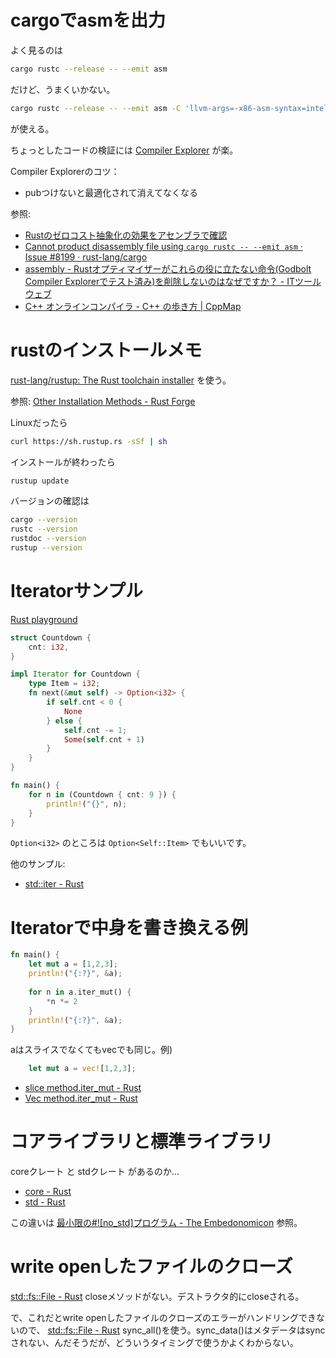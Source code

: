 
# cargoでasmを出力

よく見るのは
```sh
cargo rustc --release -- --emit asm
```
だけど、うまくいかない。

```sh
cargo rustc --release -- --emit asm -C 'llvm-args=-x86-asm-syntax=intel'
```
が使える。

ちょっとしたコードの検証には [Compiler Explorer](https://rust.godbolt.org/) が楽。

Compiler Explorerのコツ：
- pubつけないと最適化されて消えてなくなる

参照:
- [Rustのゼロコスト抽象化の効果をアセンブラで確認](https://blog.rust-jp.rs/tatsuya6502/posts/2019-12-zero-cost-abstraction/)
- [Cannot product disassembly file using ```cargo rustc -- --emit asm``` · Issue #8199 · rust-lang/cargo](https://github.com/rust-lang/cargo/issues/8199)
- [assembly - Rustオプティマイザーがこれらの役に立たない命令(Godbolt Compiler Explorerでテスト済み)を削除しないのはなぜですか？ - ITツールウェブ](https://ja.coder.work/so/assembly/504471)
- [C++ オンラインコンパイラ - C++ の歩き方 | CppMap](https://cppmap.github.io/tools/onlinecompilers/)


# rustのインストールメモ

[rust-lang/rustup: The Rust toolchain installer](https://github.com/rust-lang/rustup)
を使う。

参照: [Other Installation Methods - Rust Forge](https://forge.rust-lang.org/infra/other-installation-methods.html)

Linuxだったら
```sh
curl https://sh.rustup.rs -sSf | sh
```

インストールが終わったら
```sh
rustup update
```

バージョンの確認は
```sh
cargo --version
rustc --version
rustdoc --version
rustup --version
```

# Iteratorサンプル

[Rust playground](https://play.rust-lang.org/?version=stable&mode=debug&edition=2018&gist=7108685ed017337a850c0ad212b13039)

```rust
struct Countdown {
    cnt: i32,
}

impl Iterator for Countdown {
    type Item = i32;
    fn next(&mut self) -> Option<i32> {
        if self.cnt < 0 {
            None
        } else {
            self.cnt -= 1;
            Some(self.cnt + 1)
        }
    }
}

fn main() {
    for n in (Countdown { cnt: 9 }) {
        println!("{}", n);
    }
}
```

`Option<i32>`
のところは
`Option<Self::Item>`
でもいいです。

他のサンプル:
- [std::iter - Rust](https://doc.rust-lang.org/std/iter/#implementing-iterator)

# Iteratorで中身を書き換える例

```rust
fn main() {
    let mut a = [1,2,3];
    println!("{:?}", &a);
    
    for n in a.iter_mut() {
        *n *= 2
    }
    println!("{:?}", &a);
}
```

aはスライスでなくてもvecでも同じ。例)
```rust
    let mut a = vec![1,2,3];
```

- [slice method.iter_mut - Rust](https://doc.rust-lang.org/std/primitive.slice.html#method.iter_mut)
- [Vec method.iter_mut - Rust](https://doc.rust-lang.org/std/vec/struct.Vec.html#method.iter_mut)

# コアライブラリと標準ライブラリ

coreクレート
と
stdクレート
があるのか...

- [core - Rust](https://doc.rust-lang.org/core/)
- [std - Rust](https://doc.rust-lang.org/std/)

この違いは
[最小限の#![no_std]プログラム - The Embedonomicon](https://tomoyuki-nakabayashi.github.io/embedonomicon/smallest-no-std.html)
参照。


# write openしたファイルのクローズ

[std::fs::File - Rust](https://doc.rust-lang.org/std/fs/struct.File.html)
closeメソッドがない。デストラクタ的にcloseされる。

で、これだとwrite openしたファイルのクローズのエラーがハンドリングできないので、
[std::fs::File - Rust](https://doc.rust-lang.org/std/fs/struct.File.html#method.sync_all)
sync_all()を使う。sync_data()はメタデータはsyncされない、んだそうだが、どういうタイミングで使うかよくわからない。

